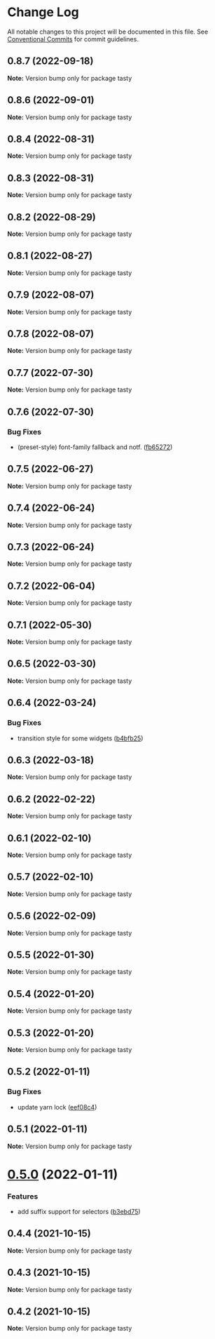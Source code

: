 # Change Log

All notable changes to this project will be documented in this file.
See [Conventional Commits](https://conventionalcommits.org) for commit guidelines.

## 0.8.7 (2022-09-18)

**Note:** Version bump only for package tasty





## 0.8.6 (2022-09-01)

**Note:** Version bump only for package tasty

## 0.8.4 (2022-08-31)

**Note:** Version bump only for package tasty

## 0.8.3 (2022-08-31)

**Note:** Version bump only for package tasty

## 0.8.2 (2022-08-29)

**Note:** Version bump only for package tasty

## 0.8.1 (2022-08-27)

**Note:** Version bump only for package tasty

## 0.7.9 (2022-08-07)

**Note:** Version bump only for package tasty

## 0.7.8 (2022-08-07)

**Note:** Version bump only for package tasty

## 0.7.7 (2022-07-30)

**Note:** Version bump only for package tasty

## 0.7.6 (2022-07-30)

### Bug Fixes

- (preset-style) font-family fallback and notf. ([fb65272](https://github.com/OutpostHQ/tasty/commit/fb652720514e75331638be980c85d3cc5f49614b))

## 0.7.5 (2022-06-27)

**Note:** Version bump only for package tasty

## 0.7.4 (2022-06-24)

**Note:** Version bump only for package tasty

## 0.7.3 (2022-06-24)

**Note:** Version bump only for package tasty

## 0.7.2 (2022-06-04)

**Note:** Version bump only for package tasty

## 0.7.1 (2022-05-30)

**Note:** Version bump only for package tasty

## 0.6.5 (2022-03-30)

**Note:** Version bump only for package tasty

## 0.6.4 (2022-03-24)

### Bug Fixes

- transition style for some widgets ([b4bfb25](https://github.com/OutpostHQ/tasty/commit/b4bfb25f989e693374a63dea3e074c2d657efadb))

## 0.6.3 (2022-03-18)

**Note:** Version bump only for package tasty

## 0.6.2 (2022-02-22)

**Note:** Version bump only for package tasty

## 0.6.1 (2022-02-10)

**Note:** Version bump only for package tasty

## 0.5.7 (2022-02-10)

**Note:** Version bump only for package tasty

## 0.5.6 (2022-02-09)

**Note:** Version bump only for package tasty

## 0.5.5 (2022-01-30)

**Note:** Version bump only for package tasty

## 0.5.4 (2022-01-20)

**Note:** Version bump only for package tasty

## 0.5.3 (2022-01-20)

**Note:** Version bump only for package tasty

## 0.5.2 (2022-01-11)

### Bug Fixes

- update yarn lock ([eef08c4](https://github.com/OutpostHQ/tasty/commit/eef08c497e09376966846079465459fc9efa6603))

## 0.5.1 (2022-01-11)

**Note:** Version bump only for package tasty

# [0.5.0](https://github.com/OutpostHQ/tasty/compare/v0.4.4...v0.5.0) (2022-01-11)

### Features

- add suffix support for selectors ([b3ebd75](https://github.com/OutpostHQ/tasty/commit/b3ebd75cefc25ff4325fc72e01db51687bbb1476))

## 0.4.4 (2021-10-15)

**Note:** Version bump only for package tasty

## 0.4.3 (2021-10-15)

**Note:** Version bump only for package tasty

## 0.4.2 (2021-10-15)

**Note:** Version bump only for package tasty
